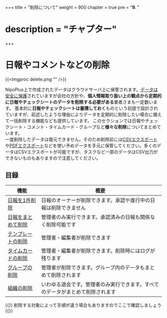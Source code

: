 +++
title = "削除について"
weight = 900
chapter = true
pre = "<b>9. </b>"
# description = "チャプター"
+++

# 日報やコメントなどの削除

{{<imgproc delete.png "" />}}

NipoPlus上で作成されたデータはクラウドサーバ上に保管されます。[データは安全に保護](/system/security/)されていますが会社の方針や、**個人情報取り扱い上の観点から定期的に日報やチェックシートのデータを削除する必要がある**業者さまも一定数います。
基本的に**日報やチェックシートは蓄積しておく**ものという前提で設計されていますが、前述したような理由によりデータを定期的に削除したい場合に備えて一括削除する機能なども提供しています。
このセクションでは日報やチェックシート・コメント・タイムカード・グループなど**様々な削除**についてまとめています。  
一度削除したデータは復元できません。そのため削除前には[CSVエクスポート](/report/totalling/csv/)や[PDFエクスポート](/report/read/pdf/)などを使い予めデータを手元に保管してください。多くのデータはCSVエクスポートが可能ですが、タスクなど一部のデータはCSV出力ができないものもありますので注意してください。

## 目録

|機能|概要|
|---|---|
|[日報を1件削除](/remove/report/)|日報のオーナーが削除できます。承認や進行中の日報は削除できません|
|[日報をまとめて削除](/remove/reportbatch/)|管理者のみ実行できます。承認済みの日報も関係なく削除可能です|
|[テンプレートの削除](/remove/template/)|管理者・編集者が削除できます|
|[タイムカードの削除](/remove/timecard/)|管理者・編集者が削除できます。削除時にはログが残ります|
|[グループの削除](/remove/group/)|管理者が削除できます。グループ内のデータもまとめて削除されます|
|[組織の削除](/remove/org/)|いわゆる退会です。管理者のみ実行できます。すべてのデータがまとめて削除されます|

{{<alice pos="right" icon="here">}}
削除する対象によって手順が違う場合もありますのでここで確認しましょう
{{</alice>}}
  